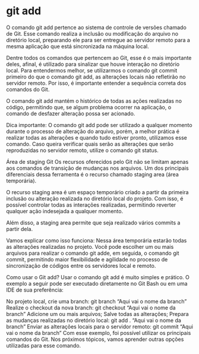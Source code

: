 # git add

O comando git add pertence ao sistema de controle de versões chamado de Git. Esse comando realiza a inclusão ou modificação do arquivo no diretório local, preparando ele para ser entregue ao servidor remoto para a mesma aplicação que está sincronizada na máquina local.

Dentre todos os comandos que pertencem ao Git, esse é o mais importante deles, afinal, é utilizado para sinalizar que houve interação no diretório local. Para entendermos melhor, se utilizarmos o comando git commit primeiro do que o comando git add, as alterações locais não refletirão no servidor remoto. Por isso, é importante entender a sequência correta dos comandos do Git.

O comando git add mantém o histórico de todas as ações realizadas no código, permitindo que, se algum problema ocorrer na aplicação, o comando de desfazer alteração possa ser acionado.

Dica importante: O comando git add pode ser utilizado a qualquer momento durante o processo de alteração do arquivo, porém, a melhor prática é realizar todas as alterações e quando tudo estiver pronto, utilizamos esse comando. Caso queira verificar quais serão as alterações que serão reproduzidas no servidor remoto, utilize o comando git status.

Área de staging Git
Os recursos oferecidos pelo Git não se limitam apenas aos comandos de transição de mudanças nos arquivos. Um dos principais diferenciais dessa ferramenta é o recurso chamado staging area (área temporária).

O recurso staging area é um espaço temporário criado a partir da primeira inclusão ou alteração realizada no diretório local do projeto. Com isso, é possível controlar todas as interações realizadas, permitindo reverter qualquer ação indesejada a qualquer momento.

Além disso, a staging area permite que seja realizado vários commits a partir dela.

Vamos explicar como isso funciona: Nessa área temporária estarão todas as alterações realizadas no projeto. Você pode escolher um ou mais arquivos para realizar o comando git adde, em seguida, o comando git commit, permitindo maior flexibilidade e agilidade no processo de sincronização de códigos entre os servidores local e remoto.

Como usar o Git add?
Usar o comando git add é muito simples e prático. O exemplo a seguir pode ser executado diretamente no Git Bash ou em uma IDE de sua preferência:

No projeto local, crie uma branch:
git branch “Aqui vai o nome da branch”
Realize o checkout da nova branch:
git checkout “Aqui vai o nome da branch”
Adicione um ou mais arquivos;
Salve todas as alterações;
Prepara as mudanças realizadas no diretório local:
git add . “Aqui vai o nome da branch”
Enviar as alterações locais para o servidor remoto:
git commit “Aqui vai o nome da branch”
Com esse exemplo, foi possível utilizar os principais comandos do Git. Nos próximos tópicos, vamos aprender outras opções utilizadas para esse comando.

